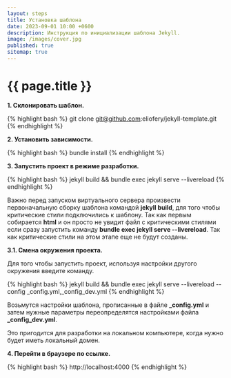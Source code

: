 ```yaml
---
layout: steps
title: Установка шаблона
date: 2023-09-01 10:00 +0600
description: Инструкция по инициализации шаблона Jekyll.
image: /images/cover.jpg
published: true
sitemap: true
---
```


# {{ page.title }}

**1\. Склонировать шаблон.**

{% highlight bash %}
git clone git@github.com:eliofery/jekyll-template.git
{% endhighlight %}

**2\. Установить зависимости.**

{% highlight bash %}
bundle install
{% endhighlight %}

**3\. Запустить проект в режиме разработки.**

{% highlight bash %}
jekyll build && bundle exec jekyll serve --livereload
{% endhighlight %}

Важно перед запуском виртуального сервера произвести первоначальную сборку шаблона командой **jekyll build**, для того чтобы критические стили подключились к шаблону. Так как первым собирается **html** и он просто не увидит файл с критическими стилями если сразу запустить команду **bundle exec jekyll serve --livereload**. Так как критические стили на этом этапе еще не будут созданы.

**3.1\. Смена окружения проекта.**

Для того чтобы запустить проект, используя настройки другого окружения введите команду.

{% highlight bash %}
jekyll build && bundle exec jekyll serve --livereload --config _config.yml,_config_dev.yml
{% endhighlight %}

Возьмутся настройки шаблона, прописанные в файле **_config.yml** и затем нужные параметры переопределятся настройками файла **_config_dev.yml**.

Это пригодится для разработки на локальном компьютере, когда нужно будет иметь локальный домен.

**4\. Перейти в браузере по ссылке.**

{% highlight bash %}
http://localhost:4000
{% endhighlight %}
